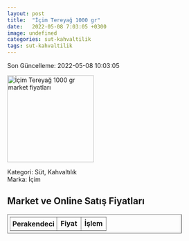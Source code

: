 ```yaml
---
layout: post
title:  "İçim Tereyağ 1000 gr"
date:   2022-05-08 7:03:05 +0300
image: undefined
categories: sut-kahvaltilik
tags: sut-kahvaltilik
---
```


Son Güncelleme: 2022-05-08 10:03:05

<img src="undefined" width="200" alt="İçim Tereyağ 1000 gr market fiyatları" />

Kategori: Süt, Kahvaltılık
<br />
Marka: İçim

<h2>Market ve Online Satış Fiyatları</h2>

<table border="1" style="padding: 5px;width:80%;">
  <tr>
    <td style="padding: 5px;"><strong>Perakendeci</strong></td>
    <td><strong>Fiyat</strong></td>
    <td><strong>İşlem</strong></td>
  </tr>
  
</table>
